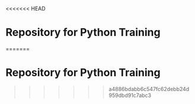 <<<<<<< HEAD
# Repository for Python Training
=======
# Repository for Python Training
>>>>>>> a4886bdabb6c547fc62debb24d959dbd91c7abc3
